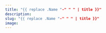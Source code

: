 ```yaml
---
title: "{{ replace .Name "-" " " | title }}"
description: 
slug: "{{ replace .Name "-" " " | title }}"
image: 
---
```

